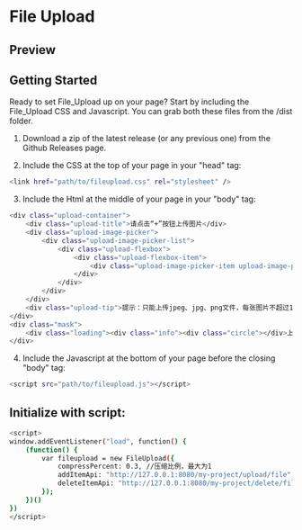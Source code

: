 # File Upload

## Preview






## Getting Started

Ready to set File_Upload up on your page? Start by including the File_Upload CSS and Javascript. You can grab both these files from the /dist folder. 

1. Download a zip of the latest release (or any previous one) from the Github Releases page.

2. Include the CSS at the top of your page in your "head" tag:
```bash
<link href="path/to/fileupload.css" rel="stylesheet" />
```

3. Include the Html at the middle of your page in your "body" tag:
```bash
<div class="upload-container">
    <div class="upload-title">请点击“+”按钮上传图片</div>
    <div class="upload-image-picker">
        <div class="upload-image-picker-list">
            <div class="upload-flexbox">
                <div class="upload-flexbox-item">
                    <div class="upload-image-picker-item upload-image-picker-upload-btn"><input type="file" accept="image/jpeg,image/jpg,image/png" multiple class="upload__input"></div>
                </div>
            </div>
        </div>
    </div>
    <div class="upload-tip">提示：只能上传jpeg、jpg、png文件，每张图片不超过15M</div>
</div>
<div class="mask">
    <div class="loading"><div class="info"><div class="circle"></div>上传中...</div></div>
</div>
```

4. Include the Javascript at the bottom of your page before the closing "body" tag: 
```bash
<script src="path/to/fileupload.js"></script> 
```


## Initialize with script:
```bash
<script>
window.addEventListener("load", function() {
    (function() {
        var fileupload = new FileUpload({
            compressPercent: 0.3, //压缩比例，最大为1
            addItemApi: "http://127.0.0.1:8080/my-project/upload/file", //新增图片的接口
            deleteItemApi: "http://127.0.0.1:8080/my-project/delete/file/" //删除图片的接口
        });
    })()
})
</script>
```
